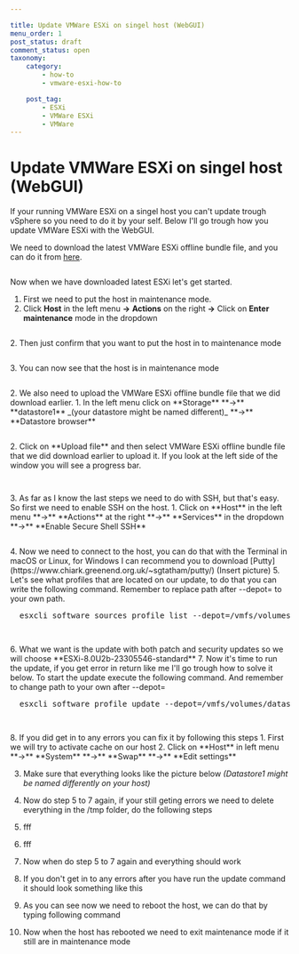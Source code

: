 ```yaml
---

title: Update VMWare ESXi on singel host (WebGUI)
menu_order: 1
post_status: draft
comment_status: open
taxonomy:
    category:
        - how-to
        - vmware-esxi-how-to

    post_tag:
        - ESXi
        - VMWare ESXi
        - VMWare
---
```


# Update VMWare ESXi on singel host (WebGUI)
If your running VMWare ESXi on a singel host you can't update trough vSphere so you need to do it by your self. Below I'll go trough how you update VMWare
ESXi with the WebGUI.
  
We need to download the latest VMWare ESXi offline bundle file, and you can do it from [here](https://customerconnect.vmware.com/downloads/details?downloadGroup=ESXI80U2B&productId=1345).
<!-- wp:image {"lightbox":{"enabled":true},"id":282,"sizeSlug":"full","linkDestination":"none"} -->
<figure class="wp-block-image size-full">
<img src="https://stolpe.io/wp-content/uploads/2024/03/01_update_esxi.png" alt="" class="wp-image-282" />
</figure>
<!-- /wp:image -->
Now when we have downloaded latest ESXi let's get started.  

1. First we need to put the host in maintenance mode.
  1. Click **Host** in the left menu **->** **Actions** on the right **->** Click on **Enter maintenance** mode in the dropdown
  <!-- wp:image {"lightbox":{"enabled":true},"id":293,"sizeSlug":"full","linkDestination":"none"} -->
  <figure class="wp-block-image size-full">
  <img src="https://stolpe.io/wp-content/uploads/2024/03/01_update_esxi_webgui.png" alt="" class="wp-image-293" />
  </figure>
  <!-- /wp:image -->
  2. Then just confirm that you want to put the host in to maintenance mode
  <!-- wp:image {"lightbox":{"enabled":true},"id":294,"sizeSlug":"full","linkDestination":"none"} -->
  <figure class="wp-block-image size-full">
  <img src="https://stolpe.io/wp-content/uploads/2024/03/02_update_esxi_webgui.png" alt="" class="wp-image-294" />
  </figure>
  <!-- /wp:image -->
  3. You can now see that the host is in maintenance mode
  <!-- wp:image {"lightbox":{"enabled":true},"id":299,"sizeSlug":"full","linkDestination":"none"} -->
  <figure class="wp-block-image size-full">
  <img src="https://stolpe.io/wp-content/uploads/2024/03/03_update_esxi_webgui.png" alt="" class="wp-image-299" />
  </figure>
  <!-- /wp:image -->
2. We also need to upload the VMWare ESXi offline bundle file that we did download earlier.
  1. In the left menu click on **Storage** **->** **datastore1** _(your datastore might be named different)_ **->** **Datastore browser**
  <!-- wp:image {"lightbox":{"enabled":true},"id":301,"sizeSlug":"full","linkDestination":"none"} -->
  <figure class="wp-block-image size-full">
  <img src="https://stolpe.io/wp-content/uploads/2024/03/04_update_esxi_webgui.png" alt="" class="wp-image-301" />
  </figure>
  <!-- /wp:image -->
  2. Click on **Upload file** and then select VMWare ESXi offline bundle file that we did download earlier to upload it. If you look at the left side of the window you will see a progress bar.
  <!-- wp:image {"lightbox":{"enabled":true},"id":302,"sizeSlug":"full","linkDestination":"none"} -->
  <figure class="wp-block-image size-full">
  <img src="https://stolpe.io/wp-content/uploads/2024/03/05_update_esxi_webgui.png" alt="" class="wp-image-302" />
  </figure>
  <!-- /wp:image -->
  <!-- wp:image {"lightbox":{"enabled":true},"id":303,"sizeSlug":"full","linkDestination":"none"} -->
  <figure class="wp-block-image size-full">
  <img src="https://stolpe.io/wp-content/uploads/2024/03/06_update_esxi_webgui.png" alt="" class="wp-image-303" />
  </figure>
  <!-- /wp:image -->
3. As far as I know the last steps we need to do with SSH, but that's easy. So first we need to enable SSH on the host.
  1. Click on **Host** in the left menu **->** **Actions** at the right **->** **Services** in the dropdown **->** **Enable Secure Shell SSH**
  <!-- wp:image {"lightbox":{"enabled":true},"id":300,"sizeSlug":"full","linkDestination":"none"} -->
  <figure class="wp-block-image size-full">
  <img src="https://stolpe.io/wp-content/uploads/2024/03/00_update_esxi_webgui.png" alt="" class="wp-image-300" />
  </figure>
  <!-- /wp:image -->
4. Now we need to connect to the host, you can do that with the Terminal in macOS or Linux, for Windows I can recommend you to download [Putty](https://www.chiark.greenend.org.uk/~sgtatham/putty/)
(Insert picture)
5. Let's see what profiles that are located on our update, to do that you can write the following command. Remember to replace path after --depot= to your own path.  
  <!-- wp:enlighter/codeblock {"language":"shell"} -->
  <pre class="EnlighterJSRAW" data-enlighter-language="shell" data-enlighter-theme="" data-enlighter-highlight="" data-enlighter-linenumbers="" data-enlighter-lineoffset="" data-enlighter-title="" data-enlighter-group="">
  esxcli software sources profile list --depot=/vmfs/volumes/datastore1/Update/VMware-ESXi-8.0U2b-23305546-depot.zip
  </pre>
  <!-- /wp:enlighter/codeblock -->

  <!-- wp:image {"lightbox":{"enabled":true},"id":304,"sizeSlug":"full","linkDestination":"none"} -->
  <figure class="wp-block-image size-full">
  <img src="https://stolpe.io/wp-content/uploads/2024/03/02_update_esxi.png" alt="" class="wp-image-304" />
  </figure>
  <!-- /wp:image -->
6. What we want is the update with both patch and security updates so we will choose **ESXi-8.0U2b-23305546-standard**
7. Now it's time to run the update, if you get error in return like me I'll go trough how to solve it below. To start the update execute the following command. And remember to change path to your own after --depot=  
  <!-- wp:enlighter/codeblock {"language":"shell"} -->
  <pre class="EnlighterJSRAW" data-enlighter-language="shell" data-enlighter-theme="" data-enlighter-highlight="" data-enlighter-linenumbers="" data-enlighter-lineoffset="" data-enlighter-title="" data-enlighter-group="">
  esxcli software profile update --depot=/vmfs/volumes/datastore1/Update/VMware-ESXi-8.0U2b-23305546-depot.zip --profile=ESXi-8.0U2b-23305546-standard
  </pre>
  <!-- /wp:enlighter/codeblock -->

  <!-- wp:image {"lightbox":{"enabled":true},"id":305,"sizeSlug":"full","linkDestination":"none"} -->
  <figure class="wp-block-image size-full">
  <img src="https://stolpe.io/wp-content/uploads/2024/03/03_update_esxi.png" alt="" class="wp-image-305" />
  </figure>
  <!-- /wp:image -->
8. If you did get in to any errors you can fix it by following this steps
  1. First we will try to activate cache on our host
  2. Click on **Host** in left menu **->** **System** **->** **Swap** **->** **Edit settings**
    
  3. Make sure that everything looks like the picture below _(Datastore1 might be named differently on your host)_
    
  4. Now do step 5 to 7 again, if your still geting errors we need to delete everything in the /tmp folder, do the following steps
  5. fff
  6. fff
  7. Now when do step 5 to 7 again and everything should work
9. If you don't get in to any errors after you have run the update command it should look something like this

10. As you can see now we need to reboot the host, we can do that by typing following command
    
11. Now when the host has rebooted we need to exit maintenance mode if it still are in maintenance mode